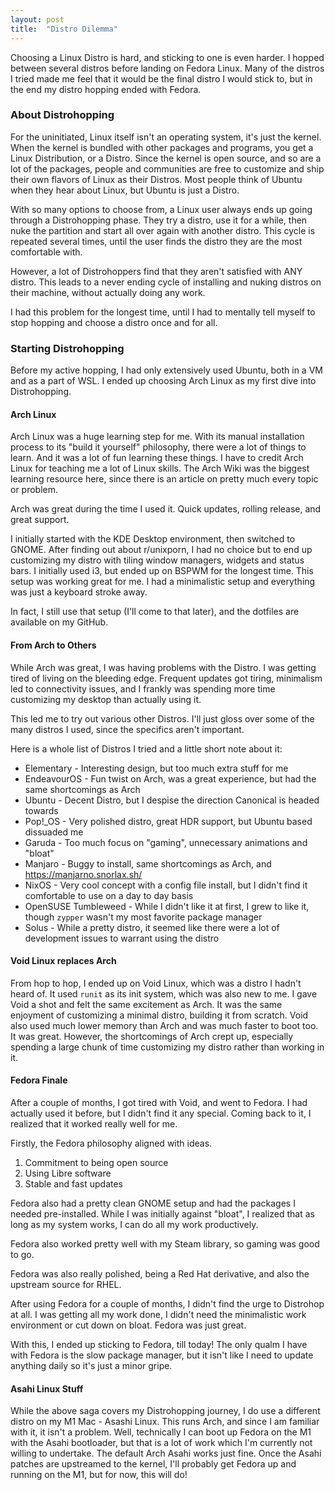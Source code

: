```yaml
---
layout: post
title:  "Distro Dilemma"
---
```

Choosing a Linux Distro is hard, and sticking to one is even harder. I hopped between several distros before landing on Fedora Linux. Many of the distros I tried made me feel that it would be the final distro I would stick to, but in the end my distro hopping ended with Fedora. 


### About Distrohopping

For the uninitiated, Linux itself isn't an operating system, it's just the kernel. When the kernel is bundled with other packages and programs, you get a Linux Distribution, or a Distro. Since the kernel is open source, and so are a lot of the packages, people and communities are free to customize and ship their own flavors of Linux as their Distros. Most people think of Ubuntu when they hear about Linux, but Ubuntu is just a Distro. 


With so many options to choose from, a Linux user always ends up going through a Distrohopping phase. They try a distro, use it for a while, then nuke the partition and start all over again with another distro. This cycle is repeated several times, until the user finds the distro they are the most comfortable with. 

However, a lot of Distrohoppers find that they aren't satisfied with ANY distro. This leads to a never ending cycle of installing and nuking distros on their machine, without actually doing any work. 


I had this problem for the longest time, until I had to mentally tell myself to stop hopping and choose a distro once and for all.



### Starting Distrohopping


Before my active hopping, I had only extensively used Ubuntu, both in a VM and as a part of WSL. I ended up choosing Arch Linux as my first dive into Distrohopping. 

#### Arch Linux

Arch Linux was a huge learning step for me. With its manual installation process to its "build it yourself" philosophy, there were a lot of things to learn. And it was a lot of fun learning these things. I have to credit Arch Linux for teaching me a lot of Linux skills. The Arch Wiki was the biggest learning resource here, since there is an article on pretty much every topic or problem.


Arch was great during the time I used it. Quick updates, rolling release, and great support. 

I initially started with the KDE Desktop environment, then switched to GNOME. After finding out about r/unixporn, I had no choice but to end up customizing my distro with tiling window managers, widgets and status bars. I initially used i3, but ended up on BSPWM for the longest time. This setup was working great for me. I had a minimalistic setup and everything was just a keyboard stroke away. 

In fact, I still use that setup (I'll come to that later), and the dotfiles are available on my GitHub. 


#### From Arch to Others


While Arch was great, I was having problems with the Distro. I was getting tired of living on the bleeding edge. Frequent updates got tiring, minimalism led to connectivity issues, and I frankly was spending more time customizing my desktop than actually using it. 

This led me to try out various other Distros. I'll just gloss over some of the many distros I used, since the specifics aren't important. 

Here is a whole list of Distros I tried and a little short note about it:
- Elementary - Interesting design, but too much extra stuff for me
- EndeavourOS - Fun twist on Arch, was a great experience, but had the same shortcomings as Arch
- Ubuntu - Decent Distro, but I despise the direction Canonical is headed towards
- Pop!_OS - Very polished distro, great HDR support, but Ubuntu based dissuaded me
- Garuda - Too much focus on "gaming", unnecessary animations and "bloat"
- Manjaro - Buggy to install, same shortcomings as Arch, and https://manjarno.snorlax.sh/
- NixOS - Very cool concept with a config file install, but I didn't find it comfortable to use on a day to day basis
- OpenSUSE Tumbleweed - While I didn't like it at first, I grew to like it, though `zypper` wasn't my most favorite package manager
- Solus - While a pretty distro, it seemed like there were a lot of development issues to warrant using the distro



#### Void Linux replaces Arch

From hop to hop, I ended up on Void Linux, which was a distro I hadn't heard of. It used `runit` as its init system, which was also new to me. I gave Void a shot and felt the same excitement as Arch. It was the same enjoyment of customizing a minimal distro, building it from scratch. Void also used much lower memory than Arch and was much faster to boot too. It was great. However, the shortcomings of Arch crept up, especially spending a large chunk of time customizing my distro rather than working in it. 


#### Fedora Finale

After a couple of months, I got tired with Void, and went to Fedora. I had actually used it before, but I didn't find it any special. Coming back to it, I realized that it worked really well for me. 

Firstly, the Fedora philosophy aligned with ideas. 

1. Commitment to being open source
2. Using Libre software
3. Stable and fast updates

Fedora also had a pretty clean GNOME setup and had the packages I needed pre-installed. While I was initially against "bloat", I realized that as long as my system works, I can do all my work productively. 

Fedora also worked pretty well with my Steam library, so gaming was good to go. 

Fedora was also really polished, being a Red Hat derivative, and also the upstream source for RHEL. 


After using Fedora for a couple of months, I didn't find the urge to Distrohop at all. I was getting all my work done, I didn't need the minimalistic work environment or cut down on bloat. Fedora was just great. 

With this, I ended up sticking to Fedora, till today! The only qualm I have with Fedora is the slow package manager, but it isn't like I need to update anything daily so it's just a minor gripe. 




#### Asahi Linux Stuff

While the above saga covers my Distrohopping journey, I do use a different distro on my M1 Mac - Asashi Linux. This runs Arch, and since I am familiar with it, it isn't a problem. Well, technically I can boot up Fedora on the M1 with the Asahi bootloader, but that is a lot of work which I'm currently not willing to undertake. The default Arch Asahi works just fine. Once the Asahi patches are upstreamed to the kernel, I'll probably get Fedora up and running on the M1, but for now, this will do!
